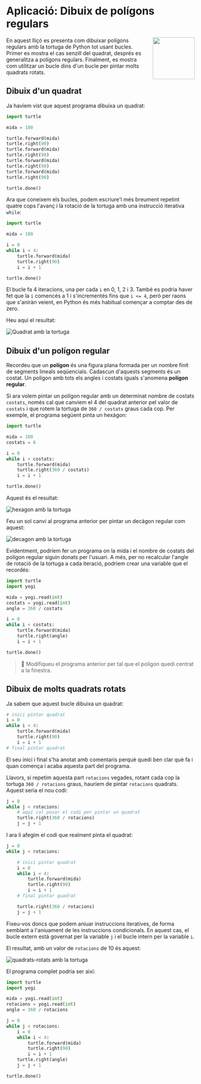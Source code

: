 # Aplicació: Dibuix de polígons regulars

<img src='./poligons.png' style='height: 8em; float: right; margin: 0 0 1em 1em;'/>

En aquest lliçó es presenta com dibuixar  polígons regulars amb la tortuga de Python tot usant bucles. Primer es mostra el cas senzill del quadrat, després es generalitza a polígons regulars. Finalment, es mostra com utilitzar un bucle dins d'un bucle per pintar molts quadrats rotats.


## Dibuix d'un quadrat

Ja havíem vist que aquest programa dibuixa un quadrat:

```python
import turtle

mida = 100 

turtle.forward(mida)
turtle.right(90)
turtle.forward(mida)
turtle.right(90)
turtle.forward(mida)
turtle.right(90)
turtle.forward(mida)
turtle.right(90)

turtle.done()
```

Ara que coneixem els bucles, podem escriure'l més breument repetint quatre cops l'avanç i la rotació de la tortuga amb una instrucció iterativa `while`:

```python
import turtle

mida = 100 

i = 0
while i < 4:
    turtle.forward(mida)
    turtle.right(90)
    i = i + 1

turtle.done()
```


El bucle fa 4 iteracions, una per cada `i` en 0, 1, 2 i 3. També es podria haver fet que la `i` comencés a 1 i s'incrementés fins que `i <= 4`, però per raons que s'aniràn veient, en Python és més habitual començar a comptar des de zero.

Heu aquí el resultat:

![Quadrat amb la tortuga](quadrat.png)


## Dibuix d'un polígon regular

Recordeu que un **polígon** és una figura plana formada per un nombre finit de segments lineals seqüencials. Cadascun d'aquests segments és un costat. Un polígon amb tots els angles i costats iguals s'anomena **polígon regular**. 

Si ara volem pintar un polígon regular amb un determinat nombre de costats `costats`, només cal que canviem el 4 del quadrat anterior pel valor de `costats` i que rotem la tortuga de `360 / costats` graus cada cop. Per exemple, el programa següent pinta un hexàgon:

```python
import turtle

mida = 100 
costats = 6

i = 0
while i < costats:
    turtle.forward(mida)
    turtle.right(360 / costats)
    i = i + 1

turtle.done()
```

Aquest és el resultat:

![hexagon amb la tortuga](hexagon.png)

Feu un sol canvi al programa anterior per pintar un decàgon regular com aquest:

![decagon amb la tortuga](decagon.png)

Evidentment, podríem fer un programa on la mida i el nombre de costats del polígon regular siguin donats per l'usuari. A més, per no recalcular l'angle de rotació de la tortuga a cada iteració, podríem crear una variable que el recordés:


```python
import turtle
import yogi

mida = yogi.read(int)
costats = yogi.read(int)
angle = 360 / costats

i = 0
while i < costats:
    turtle.forward(mida)
    turtle.right(angle)
    i = i + 1

turtle.done()
```

> 📝 Modifiqueu el programa anterior per tal que el polígon quedi centrat a la finestra.


## Dibuix de molts quadrats rotats

Ja sabem que aquest bucle dibuixa un quadrat:

```python
# inici pintar quadrat
i = 0
while i < 4:
    turtle.forward(mida)
    turtle.right(90)
    i = i + 1
# final pintar quadrat
```

El seu inici i final s'ha anotat amb comentaris perquè quedi ben clar què fa i quan comença i acaba aquesta part del programa.

Llavors, si repetim aquesta part `rotacions` vegades, rotant cada cop la tortuga `360 / rotacions` graus, hauríem de pintar `rotacions` quadrats. Aquest seria el nou codi:

```python
j = 0
while j < rotacions:
    # aquí cal posar el codi per pintar un quadrat
    turtle.right(360 / rotacions)
    j = j + 1
```

I ara li afegim el codi que realment pinta el quadrat:


```python
j = 0
while j < rotacions:

    # inici pintar quadrat
    i = 0
    while i < 4:
        turtle.forward(mida)
        turtle.right(90)
        i = i + 1
    # final pintar quadrat

    turtle.right(360 / rotacions)
    j = j + 1
```

Fixeu-vos doncs que podem aniuar instruccions iteratives, de forma semblant a l'aniuament de les instruccions condicionals. En aquest cas, el bucle extern està governat per la variable `j` i el bucle intern per la variable `i`.

El resultat, amb un valor de `rotacions` de 10 és aquest:

![quadrats-rotats amb la tortuga](quadrats-rotats.png)

El programa complet podria ser així:


```python
import turtle
import yogi

mida = yogi.read(int)
rotacions = yogi.read(int)
angle = 360 / rotacions

j = 0
while j < rotacions:
    i = 0
    while i < 4:
        turtle.forward(mida)
        turtle.right(90)
        i = i + 1
    turtle.right(angle)
    j = j + 1

turtle.done()
```

<Autors autors="jpetit"/> 

